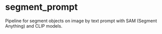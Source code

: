 # segment_prompt
Pipeline for segment objects on image by text prompt with SAM (Segment Anything) and CLIP models.
